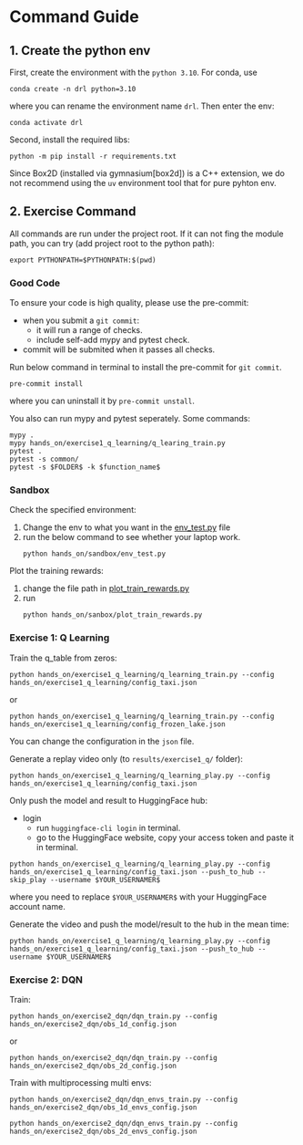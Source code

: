 # Command Guide


## 1. Create the python env
First, create the environment with the `python 3.10`. For conda, use
```
conda create -n drl python=3.10
```
where you can rename the environment name `drl`. Then enter the env:
```
conda activate drl
```

Second, install the required libs:
```
python -m pip install -r requirements.txt
```
Since Box2D (installed via gymnasium[box2d]) is a C++ extension, we do not
recommend using the `uv` environment tool that for pure pyhton env.


## 2. Exercise Command
All commands are run under the project root. If it can not fing the module path,
you can try (add project root to the python path):
```
export PYTHONPATH=$PYTHONPATH:$(pwd)
```
### Good Code
To ensure your code is high quality, please use the pre-commit:
- when you submit a `git commit`:
    - it will run a range of checks.
    - include self-add mypy and pytest check.
- commit will be submited when it passes all checks.

Run below command in terminal to install the pre-commit for `git commit`.
```
pre-commit install
```
where you can uninstall it by `pre-commit unstall`.

You also can run mypy and pytest seperately. Some commands:
```
mypy .
mypy hands_on/exercise1_q_learning/q_learing_train.py
pytest .
pytest -s common/
pytest -s $FOLDER$ -k $function_name$
```

### Sandbox
Check the specified environment:
1. Change the env to what you want in the [env_test.py](./sandbox/env_test.py) file
2. run the below command to see whether your laptop work.
    ```
    python hands_on/sandbox/env_test.py
    ```

Plot the training rewards:
1. change the file path in [plot_train_rewards.py](./sandbox/plot_train_rewards.py)
2. run
    ```
    python hands_on/sanbox/plot_train_rewards.py
    ```


### Exercise 1: Q Learning
Train the q_table from zeros:
```
python hands_on/exercise1_q_learning/q_learning_train.py --config hands_on/exercise1_q_learning/config_taxi.json
```
or
```
python hands_on/exercise1_q_learning/q_learning_train.py --config hands_on/exercise1_q_learning/config_frozen_lake.json
```
You can change the configuration in the `json` file.

Generate a replay video only (to `results/exercise1_q/` folder):
```
python hands_on/exercise1_q_learning/q_learning_play.py --config hands_on/exercise1_q_learning/config_taxi.json
```
Only push the model and result to HuggingFace hub:
- login
    - run `huggingface-cli login` in terminal.
    - go to the HuggingFace website, copy your access token and paste it in terminal.
```
python hands_on/exercise1_q_learning/q_learning_play.py --config hands_on/exercise1_q_learning/config_taxi.json --push_to_hub --skip_play --username $YOUR_USERNAMER$
```
where you need to replace `$YOUR_USERNAMER$` with your HuggingFace account name.

Generate the video and push the model/result to the hub in the mean time:
```
python hands_on/exercise1_q_learning/q_learning_play.py --config hands_on/exercise1_q_learning/config_taxi.json --push_to_hub --username $YOUR_USERNAMER$
```

### Exercise 2: DQN
Train:
```
python hands_on/exercise2_dqn/dqn_train.py --config hands_on/exercise2_dqn/obs_1d_config.json
```
or
```
python hands_on/exercise2_dqn/dqn_train.py --config hands_on/exercise2_dqn/obs_2d_config.json
```
Train with multiprocessing multi envs:
```
python hands_on/exercise2_dqn/dqn_envs_train.py --config hands_on/exercise2_dqn/obs_1d_envs_config.json

python hands_on/exercise2_dqn/dqn_envs_train.py --config hands_on/exercise2_dqn/obs_2d_envs_config.json
```
